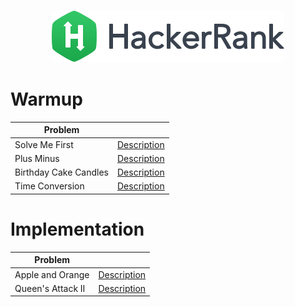 <p align="center">
    <img alt="HackerRank" src="logo.png">
</p>

# Warmup

| Problem  |    |
| ------------- | ------------- |
|Solve Me First | [Description](https://www.hackerrank.com/challenges/solve-me-first/problem)
|Plus Minus | [Description](https://www.hackerrank.com/challenges/plus-minus/problem)
|Birthday Cake Candles | [Description](https://www.hackerrank.com/challenges/birthday-cake-candles/problem)
|Time Conversion | [Description](https://www.hackerrank.com/challenges/time-conversion/problem)


# Implementation

| Problem  |    |
| ------------- | ------------- |
| Apple and Orange | [Description](https://www.hackerrank.com/challenges/apple-and-orange/problem)
| Queen's Attack II | [Description](https://www.hackerrank.com/challenges/queens-attack-2/problem)


